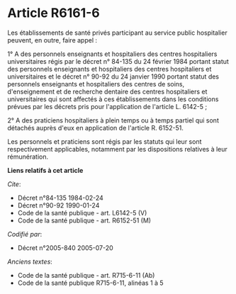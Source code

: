 # Article R6161-6

Les établissements de santé privés participant au service public hospitalier peuvent, en outre, faire appel :

1° A des personnels enseignants et hospitaliers des centres hospitaliers universitaires régis par le décret n° 84-135 du 24
février 1984 portant statut des personnels enseignants et hospitaliers des centres hospitaliers et universitaires et le
décret n° 90-92 du 24 janvier 1990 portant statut des personnels enseignants et hospitaliers des centres de soins,
d'enseignement et de recherche dentaire des centres hospitaliers et universitaires qui sont affectés à ces établissements
dans les conditions prévues par les décrets pris pour l'application de l'article L. 6142-5 ;

2° A des praticiens hospitaliers à plein temps ou à temps partiel qui sont détachés auprès d'eux en application de l'article
R. 6152-51.

Les personnels et praticiens sont régis par les statuts qui leur sont respectivement applicables, notamment par les
dispositions relatives à leur rémunération.

**Liens relatifs à cet article**

_Cite_:

  - Décret n°84-135 1984-02-24
  - Décret n°90-92 1990-01-24
  - Code de la santé publique - art. L6142-5 (V)
  - Code de la santé publique - art. R6152-51 (M)

_Codifié par_:

  - Décret n°2005-840 2005-07-20

_Anciens textes_:

  - Code de la santé publique - art. R715-6-11 (Ab)
  - Code de la santé publique R715-6-11, alinéas 1 à 5
